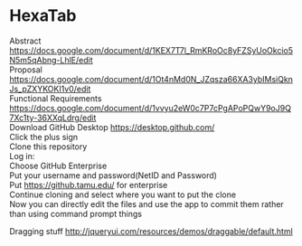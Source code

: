 # HexaTab
Abstract  
https://docs.google.com/document/d/1KEX7T7l_RmKRoOc8yFZSyUoOkcio5N5m5qAbng-LhlE/edit  
Proposal  
https://docs.google.com/document/d/1Ot4nMd0N_JZqsza66XA3ybIMsiQknJs_pZXYKOKI1v0/edit  
Functional Requirements  
https://docs.google.com/document/d/1vvyu2eW0c7P7cPgAPoPQwY9oJ9Q7Xc1ty-36XXqLdrg/edit  
Download GitHub Desktop https://desktop.github.com/  
Click the plus sign  
Clone this repository  
Log in:  
Choose GitHub Enterprise  
Put your username and password(NetID and Password)  
Put https://github.tamu.edu/ for enterprise  
Continue cloning and select where you want to put the clone  
Now you can directly edit the files and use the app to commit them rather than using command prompt things  

Dragging stuff
http://jqueryui.com/resources/demos/draggable/default.html
